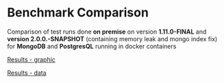 # Benchmark Comparison

Comparison of test runs done **on premise** 
on version **1.11.0-FINAL** and **version 2.0.0.-SNAPSHOT** (containing memory leak and mongo index fix)
for **MongoDB** and **PostgresQL** running in docker containers

[Results - graphic](https://htmlpreview.github.io/?https://github.com/RHEcosystemAppEng/kogito-benchmark/blob/CoreFix-mem-idx-2.0.0-snap/test-results/benchmarkReportMultipleBatches.html)

[Results - data](./test-results/test-run-mongo-postgres-1.11.0-2.0.0.zip)